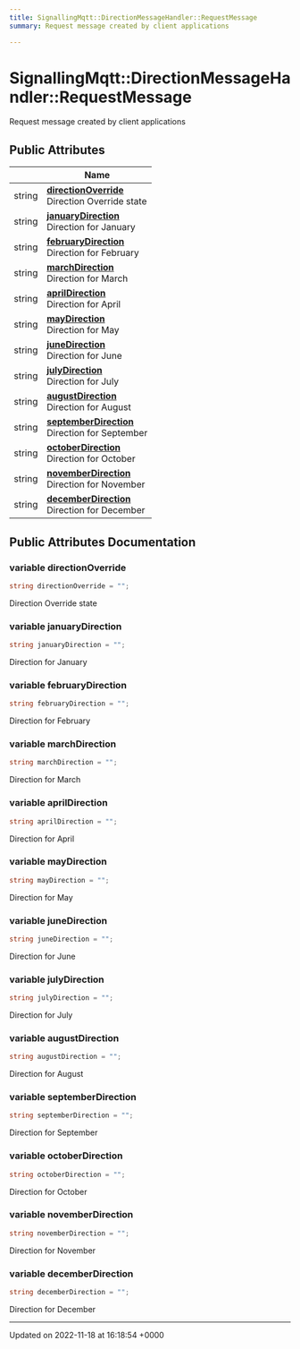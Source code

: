 ```yaml
---
title: SignallingMqtt::DirectionMessageHandler::RequestMessage
summary: Request message created by client applications 

---
```


# SignallingMqtt::DirectionMessageHandler::RequestMessage



Request message created by client applications 

## Public Attributes

|                | Name           |
| -------------- | -------------- |
| string | **[directionOverride](/SignallingSystem-doc/mainsystem/Classes/classSignallingMqtt_1_1DirectionMessageHandler_1_1RequestMessage/#variable-directionoverride)** <br>Direction Override state  |
| string | **[januaryDirection](/SignallingSystem-doc/mainsystem/Classes/classSignallingMqtt_1_1DirectionMessageHandler_1_1RequestMessage/#variable-januarydirection)** <br>Direction for January  |
| string | **[februaryDirection](/SignallingSystem-doc/mainsystem/Classes/classSignallingMqtt_1_1DirectionMessageHandler_1_1RequestMessage/#variable-februarydirection)** <br>Direction for February  |
| string | **[marchDirection](/SignallingSystem-doc/mainsystem/Classes/classSignallingMqtt_1_1DirectionMessageHandler_1_1RequestMessage/#variable-marchdirection)** <br>Direction for March  |
| string | **[aprilDirection](/SignallingSystem-doc/mainsystem/Classes/classSignallingMqtt_1_1DirectionMessageHandler_1_1RequestMessage/#variable-aprildirection)** <br>Direction for April  |
| string | **[mayDirection](/SignallingSystem-doc/mainsystem/Classes/classSignallingMqtt_1_1DirectionMessageHandler_1_1RequestMessage/#variable-maydirection)** <br>Direction for May  |
| string | **[juneDirection](/SignallingSystem-doc/mainsystem/Classes/classSignallingMqtt_1_1DirectionMessageHandler_1_1RequestMessage/#variable-junedirection)** <br>Direction for June  |
| string | **[julyDirection](/SignallingSystem-doc/mainsystem/Classes/classSignallingMqtt_1_1DirectionMessageHandler_1_1RequestMessage/#variable-julydirection)** <br>Direction for July  |
| string | **[augustDirection](/SignallingSystem-doc/mainsystem/Classes/classSignallingMqtt_1_1DirectionMessageHandler_1_1RequestMessage/#variable-augustdirection)** <br>Direction for August  |
| string | **[septemberDirection](/SignallingSystem-doc/mainsystem/Classes/classSignallingMqtt_1_1DirectionMessageHandler_1_1RequestMessage/#variable-septemberdirection)** <br>Direction for September  |
| string | **[octoberDirection](/SignallingSystem-doc/mainsystem/Classes/classSignallingMqtt_1_1DirectionMessageHandler_1_1RequestMessage/#variable-octoberdirection)** <br>Direction for October  |
| string | **[novemberDirection](/SignallingSystem-doc/mainsystem/Classes/classSignallingMqtt_1_1DirectionMessageHandler_1_1RequestMessage/#variable-novemberdirection)** <br>Direction for November  |
| string | **[decemberDirection](/SignallingSystem-doc/mainsystem/Classes/classSignallingMqtt_1_1DirectionMessageHandler_1_1RequestMessage/#variable-decemberdirection)** <br>Direction for December  |

## Public Attributes Documentation

### variable directionOverride

```csharp
string directionOverride = "";
```

Direction Override state 

### variable januaryDirection

```csharp
string januaryDirection = "";
```

Direction for January 

### variable februaryDirection

```csharp
string februaryDirection = "";
```

Direction for February 

### variable marchDirection

```csharp
string marchDirection = "";
```

Direction for March 

### variable aprilDirection

```csharp
string aprilDirection = "";
```

Direction for April 

### variable mayDirection

```csharp
string mayDirection = "";
```

Direction for May 

### variable juneDirection

```csharp
string juneDirection = "";
```

Direction for June 

### variable julyDirection

```csharp
string julyDirection = "";
```

Direction for July 

### variable augustDirection

```csharp
string augustDirection = "";
```

Direction for August 

### variable septemberDirection

```csharp
string septemberDirection = "";
```

Direction for September 

### variable octoberDirection

```csharp
string octoberDirection = "";
```

Direction for October 

### variable novemberDirection

```csharp
string novemberDirection = "";
```

Direction for November 

### variable decemberDirection

```csharp
string decemberDirection = "";
```

Direction for December 

-------------------------------

Updated on 2022-11-18 at 16:18:54 +0000